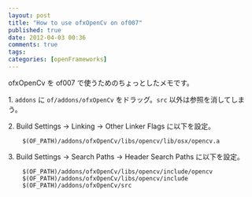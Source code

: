 ```yaml
---
layout: post
title: "How to use ofxOpenCv on of007"
published: true
date: 2012-04-03 00:36
comments: true
tags: 
categories: [openFrameworks]
---
```

ofxOpenCv を of007 で使うためのちょっとしたメモです。

1\. `addons` に `of/addons/ofxOpenCv` をドラッグ。`src` 以外は参照を消してしまう。

2\. Build Settings -> Linking -> Other Linker Flags に以下を設定。

        $(OF_PATH)/addons/ofxOpenCv/libs/opencv/lib/osx/opencv.a

3\. Build Settings -> Search Paths -> Header Search Paths に以下を設定。

        $(OF_PATH)/addons/ofxOpenCv/libs/opencv/include/opencv
        $(OF_PATH)/addons/ofxOpenCv/libs/opencv/include
        $(OF_PATH)/addons/ofxOpenCv/src

